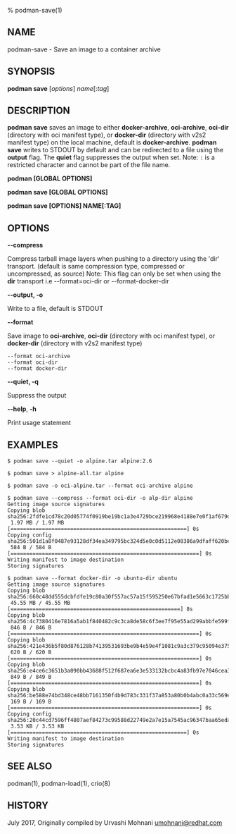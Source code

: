 % podman-save(1)

## NAME
podman\-save - Save an image to a container archive

## SYNOPSIS
**podman save** [*options*] *name*[:*tag*]

## DESCRIPTION
**podman save** saves an image to either **docker-archive**, **oci-archive**, **oci-dir** (directory with oci manifest type), or **docker-dir** (directory with v2s2 manifest type) on the local machine,
default is **docker-archive**. **podman save** writes to STDOUT by default and can be redirected to a
file using the **output** flag. The **quiet** flag suppresses the output when set.
Note: `:` is a restricted character and cannot be part of the file name.

**podman [GLOBAL OPTIONS]**

**podman save [GLOBAL OPTIONS]**

**podman save [OPTIONS] NAME[:TAG]**

## OPTIONS

**--compress**

Compress tarball image layers when pushing to a directory using the 'dir' transport. (default is same compression type, compressed or uncompressed, as source)
Note: This flag can only be set when using the **dir** transport i.e --format=oci-dir or --format-docker-dir

**--output, -o**

Write to a file, default is STDOUT

**--format**

Save image to **oci-archive**, **oci-dir** (directory with oci manifest type), or **docker-dir** (directory with v2s2 manifest type)
```
--format oci-archive
--format oci-dir
--format docker-dir
```

**--quiet, -q**

Suppress the output

**--help**, **-h**

Print usage statement

## EXAMPLES

```
$ podman save --quiet -o alpine.tar alpine:2.6
```

```
$ podman save > alpine-all.tar alpine
```

```
$ podman save -o oci-alpine.tar --format oci-archive alpine
```

```
$ podman save --compress --format oci-dir -o alp-dir alpine
Getting image source signatures
Copying blob sha256:2fdfe1cd78c20d05774f0919be19bc1a3e4729bce219968e4188e7e0f1af679d
 1.97 MB / 1.97 MB [========================================================] 0s
Copying config sha256:501d1a8f0487e93128df34ea349795bc324d5e0c0d5112e08386a9dfaff620be
 584 B / 584 B [============================================================] 0s
Writing manifest to image destination
Storing signatures
```

```
$ podman save --format docker-dir -o ubuntu-dir ubuntu
Getting image source signatures
Copying blob sha256:660c48dd555dcbfdfe19c80a30f557ac57a15f595250e67bfad1e5663c1725bb
 45.55 MB / 45.55 MB [======================================================] 8s
Copying blob sha256:4c7380416e7816a5ab1f840482c9c3ca8de58c6f3ee7f95e55ad299abbfe599f
 846 B / 846 B [============================================================] 0s
Copying blob sha256:421e436b5f80d876128b74139531693be9b4e59e4f1081c9a3c379c95094e375
 620 B / 620 B [============================================================] 0s
Copying blob sha256:e4ce6c3651b3a090bb43688f512f687ea6e3e533132bcbc4a83fb97e7046cea3
 849 B / 849 B [============================================================] 0s
Copying blob sha256:be588e74bd348ce48bb7161350f4b9d783c331f37a853a80b0b4abc0a33c569e
 169 B / 169 B [============================================================] 0s
Copying config sha256:20c44cd7596ff4807aef84273c99588d22749e2a7e15a7545ac96347baa65eda
 3.53 KB / 3.53 KB [========================================================] 0s
Writing manifest to image destination
Storing signatures
```

## SEE ALSO
podman(1), podman-load(1), crio(8)

## HISTORY
July 2017, Originally compiled by Urvashi Mohnani <umohnani@redhat.com>
